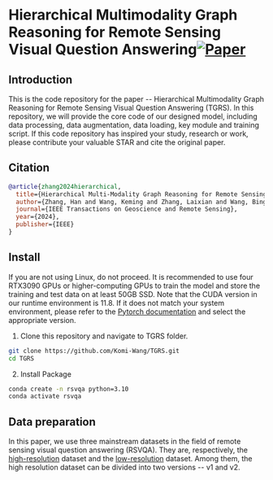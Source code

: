 # Hierarchical Multimodality Graph Reasoning for Remote Sensing Visual Question Answering[![Paper](https://img.shields.io/badge/Paper-IEEE-green)](https://ieeexplore.ieee.org/abstract/document/10771709)
## Introduction
This is the code repository for the paper -- Hierarchical Multimodality Graph Reasoning for Remote Sensing Visual Question Answering (TGRS). In this repository, we will provide the core code of our designed model, including data processing, data augmentation, data loading, key module and training script. If this code repository has inspired your study, research or work, please contribute your valuable STAR and cite the original paper.

## Citation
```bibtex
@article{zhang2024hierarchical,
  title={Hierarchical Multi-Modality Graph Reasoning for Remote Sensing Visual Question Answering},
  author={Zhang, Han and Wang, Keming and Zhang, Laixian and Wang, Bingshu and Li, Xuelong},
  journal={IEEE Transactions on Geoscience and Remote Sensing},
  year={2024},
  publisher={IEEE}
}
```

## Install
If you are not using Linux, do not proceed. It is recommended to use four RTX3090 GPUs or higher-computing GPUs to train the model and store the training and test data on at least 50GB SSD. Note that the CUDA version in our runtime environment is 11.8. If it does not match your system environment, please refer to the [Pytorch documentation](https://pytorch.org/get-started/previous-versions/) and select the appropriate version.

1. Clone this repository and navigate to TGRS folder.
```bash
git clone https://github.com/Komi-Wang/TGRS.git
cd TGRS
```

2. Install Package
```bash
conda create -n rsvqa python=3.10
conda activate rsvqa
```

## Data preparation
In this paper, we use three mainstream datasets in the field of remote sensing visual question answering (RSVQA). They are, respectively, the [high-resolution](https://zenodo.org/records/6344367) dataset and the [low-resolution](https://zenodo.org/records/6344334) dataset. Among them, the high resolution dataset can be divided into two versions -- v1 and v2.


